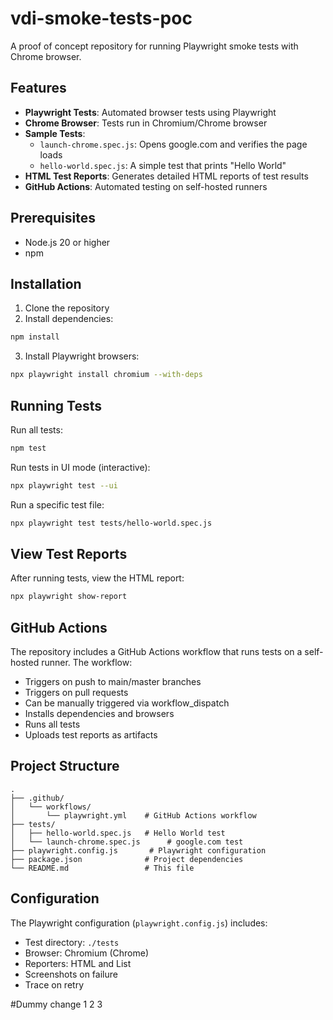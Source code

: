 # vdi-smoke-tests-poc

A proof of concept repository for running Playwright smoke tests with Chrome browser.

## Features

- **Playwright Tests**: Automated browser tests using Playwright
- **Chrome Browser**: Tests run in Chromium/Chrome browser
- **Sample Tests**:
  - `launch-chrome.spec.js`: Opens google.com and verifies the page loads
  - `hello-world.spec.js`: A simple test that prints "Hello World"
- **HTML Test Reports**: Generates detailed HTML reports of test results
- **GitHub Actions**: Automated testing on self-hosted runners

## Prerequisites

- Node.js 20 or higher
- npm

## Installation

1. Clone the repository
2. Install dependencies:
```bash
npm install
```

3. Install Playwright browsers:
```bash
npx playwright install chromium --with-deps
```

## Running Tests

Run all tests:
```bash
npm test
```

Run tests in UI mode (interactive):
```bash
npx playwright test --ui
```

Run a specific test file:
```bash
npx playwright test tests/hello-world.spec.js
```

## View Test Reports

After running tests, view the HTML report:
```bash
npx playwright show-report
```

## GitHub Actions

The repository includes a GitHub Actions workflow that runs tests on a self-hosted runner. The workflow:

- Triggers on push to main/master branches
- Triggers on pull requests
- Can be manually triggered via workflow_dispatch
- Installs dependencies and browsers
- Runs all tests
- Uploads test reports as artifacts

## Project Structure

```
.
├── .github/
│   └── workflows/
│       └── playwright.yml    # GitHub Actions workflow
├── tests/
│   ├── hello-world.spec.js   # Hello World test
│   └── launch-chrome.spec.js      # google.com test
├── playwright.config.js       # Playwright configuration
├── package.json              # Project dependencies
└── README.md                 # This file
```

## Configuration

The Playwright configuration (`playwright.config.js`) includes:

- Test directory: `./tests`
- Browser: Chromium (Chrome)
- Reporters: HTML and List
- Screenshots on failure
- Trace on retry



#Dummy change 
1
2
3
